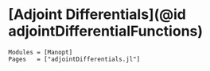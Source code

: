 # [Adjoint Differentials](@id adjointDifferentialFunctions)

```@autodocs
Modules = [Manopt]
Pages   = ["adjointDifferentials.jl"]
```
